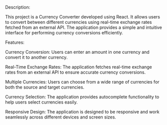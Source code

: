 Description:

This project is a Currency Converter developed using React. It allows users to convert between different currencies using real-time exchange rates fetched from an external API. The application provides a simple and intuitive interface for performing currency conversions efficiently.

Features:

Currency Conversion: Users can enter an amount in one currency and convert it to another currency.

Real-Time Exchange Rates: The application fetches real-time exchange rates from an external API to ensure accurate currency conversions.

Multiple Currencies: Users can choose from a wide range of currencies for both the source and target currencies.

Currency Selection: The application provides autocomplete functionality to help users select currencies easily.

Responsive Design: The application is designed to be responsive and work seamlessly across different devices and screen sizes.
